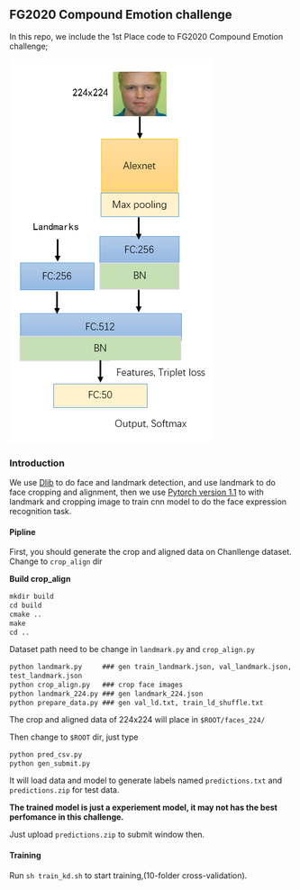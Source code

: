 ## FG2020 Compound Emotion challenge
In this repo, we include the 1st Place code to FG2020 Compound Emotion challenge;

![](https://github.com/Qidian213/Emotion_challenge/blob/master/Net.PNG)

### Introduction
We use [Dlib](https://github.com/davisking/dlib) to do face and landmark detection, and use landmark to do face cropping and alignment, then we use [Pytorch version 1.1](https://github.com/pytorch/pytorch) to with landmark and cropping image to train cnn model to do the face expression recognition task.

#### Pipline

First, you should generate the crop and aligned data on Chanllenge dataset. Change to `crop_align` dir

**Build crop_align**
 ```
 mkdir build
 cd build
 cmake ..
 make
 cd ..
 ```
Dataset path need to be change in `landmark.py` and `crop_align.py`

```
python landmark.py     ### gen train_landmark.json, val_landmark.json, test_landmark.json
python crop_align.py   ### crop face images
python landmark_224.py ### gen landmark_224.json
python prepare_data.py ### gen val_ld.txt, train_ld_shuffle.txt
```
The crop and aligned data of 224x224 will place in `$ROOT/faces_224/`

Then change to `$ROOT` dir, just type
```
python pred_csv.py
python gen_submit.py
```
It will load data and model to generate labels named `predictions.txt` and `predictions.zip` for test data.

**The trained model is just a experiement model, it may not has the best perfomance in this challenge.**
 
Just upload `predictions.zip` to submit window then.

#### Training
Run `sh train_kd.sh` to start training,(10-folder cross-validation).
